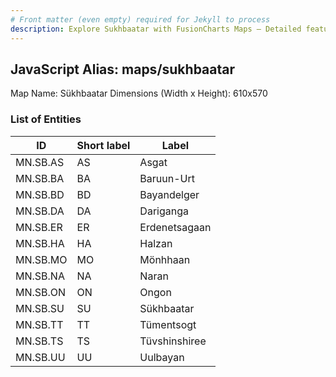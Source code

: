```yaml
---
# Front matter (even empty) required for Jekyll to process
description: Explore Sukhbaatar with FusionCharts Maps – Detailed features for seamless integration. Try now & enhance your data visualization today! 
---
```


## JavaScript Alias: maps/sukhbaatar

Map Name: Sükhbaatar
Dimensions (Width x Height): 610x570





### List of Entities

ID | Short label | Label
---|---|---|
MN.SB.AS | AS | Asgat
MN.SB.BA | BA | Baruun-Urt
MN.SB.BD | BD | Bayandelger
MN.SB.DA | DA | Dariganga		
MN.SB.ER | ER | Erdenetsagaan
MN.SB.HA | HA | Halzan
MN.SB.MO | MO | Mönhhaan
MN.SB.NA | NA | Naran		
MN.SB.ON | ON | Ongon
MN.SB.SU | SU | Sükhbaatar
MN.SB.TT | TT | Tümentsogt
MN.SB.TS | TS | Tüvshinshiree		
MN.SB.UU | UU | Uulbayan